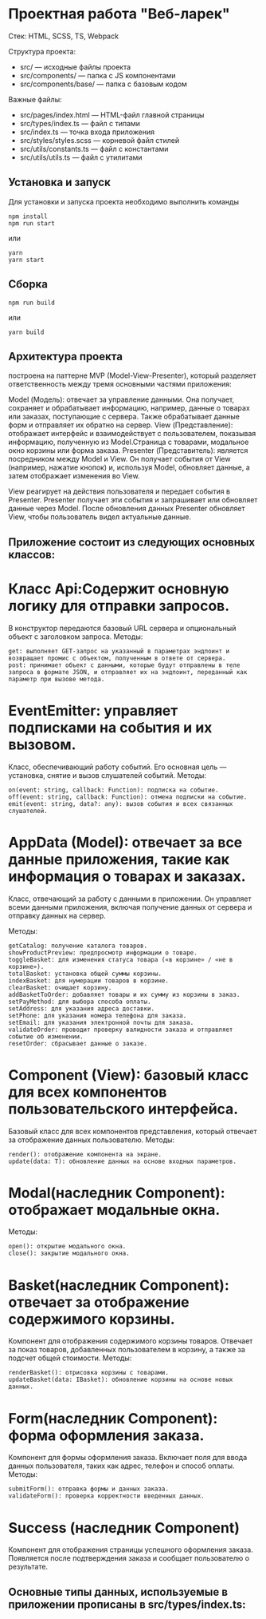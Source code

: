 # Проектная работа "Веб-ларек"

Стек: HTML, SCSS, TS, Webpack

Структура проекта:
- src/ — исходные файлы проекта
- src/components/ — папка с JS компонентами
- src/components/base/ — папка с базовым кодом

Важные файлы:
- src/pages/index.html — HTML-файл главной страницы
- src/types/index.ts — файл с типами
- src/index.ts — точка входа приложения
- src/styles/styles.scss — корневой файл стилей
- src/utils/constants.ts — файл с константами
- src/utils/utils.ts — файл с утилитами

## Установка и запуск
Для установки и запуска проекта необходимо выполнить команды

```
npm install
npm run start
```

или

```
yarn
yarn start
```
## Сборка

```
npm run build
```

или

```
yarn build
```



## Архитектура проекта
построена на паттерне MVP (Model-View-Presenter), который разделяет ответственность между тремя основными частями приложения:

Model (Модель): отвечает за управление данными. Она получает, сохраняет и обрабатывает информацию, например, данные о товарах или заказах, поступающие с сервера. Также обрабатывает данные форм и отправляет их обратно на сервер.
View (Представление): отображает интерфейс и взаимодействует с пользователем, показывая информацию, полученную из Model.Cтраница с товарами, модальное окно корзины или форма заказа.
Presenter (Представитель): является посредником между Model и View. Он получает события от View (например, нажатие кнопок) и, используя Model, обновляет данные, а затем отображает изменения во View.

View реагирует на действия пользователя и передает события в Presenter.
Presenter получает эти события и запрашивает или обновляет данные через Model.
После обновления данных Presenter обновляет View, чтобы пользователь видел актуальные данные.

## Приложение состоит из следующих основных классов:

# Класс Api:Содержит основную логику для отправки запросов. 
В конструктор передаются базовый URL сервера и опциональный объект с заголовком запроса.
  Методы:
  ```
  get: выполняет GET-запрос на указанный в параметрах эндпоинт и возвращает промис с объектом, полученным в ответе от сервера.
  post: принимает объект с данными, которые будут отправлены в теле запроса в формате JSON, и отправляет их на эндпоинт, переданный как параметр при вызове метода.
  ```

# EventEmitter: управляет подписками на события и их вызовом.
 Класс, обеспечивающий работу событий. Его основная цель — установка, снятие и вызов слушателей событий.
  Методы:
  ```
  on(event: string, callback: Function): подписка на событие.
  off(event: string, callback: Function): отмена подписки на событие.
  emit(event: string, data?: any): вызов события и всех связанных слушателей.
  ```

# AppData (Model): отвечает за все данные приложения, такие как информация о товарах и заказах.
  Класс, отвечающий за работу с данными в приложении. Он управляет всеми данными приложения, включая получение данных от сервера и отправку данных на сервер.

  
  Методы:
  ```
  getCatalog: получение каталога товаров.
  showProductPreview: предпросмотр информации о товаре.
  toggleBasket: для изменения статуса товара («в корзине» / «не в корзине»).
  totalBasket: установка общей суммы корзины.
  indexBasket: для нумерации товаров в корзине.
  clearBasket: очищает корзину.  
  addBasketToOrder: добавляет товары и их сумму из корзины в заказ.
  setPayMethod: для выбора способа оплаты.
  setAddress: для указания адреса доставки.
  setPhone: для указания номера телефона для заказа.
  setEmail: для указания электронной почты для заказа.
  validateOrder: проводит проверку валидности заказа и отправляет событие об изменении.
  resetOrder: сбрасывает данные о заказе.
  ```

# Component (View): базовый класс для всех компонентов пользовательского интерфейса.
  Базовый класс для всех компонентов представления, который отвечает за отображение данных пользователю.
  Методы:
  ```
  render(): отображение компонента на экране.
  update(data: T): обновление данных на основе входных параметров.
  ```

# Modal(наследник Component): отображает модальные окна.
  Методы:
  ```
  open(): открытие модального окна.
  close(): закрытие модального окна.
  ```
  
# Basket(наследник Component): отвечает за отображение содержимого корзины.
  Компонент для отображения содержимого корзины товаров. Отвечает за показ товаров, добавленных пользователем в корзину, а также за подсчет общей стоимости.
  Методы:
  ```
  renderBasket(): отрисовка корзины с товарами.
  updateBasket(data: IBasket): обновление корзины на основе новых данных.
  ```

# Form(наследник Component): форма оформления заказа.
  Компонент для формы оформления заказа. Включает поля для ввода данных пользователя, таких как адрес, телефон и способ оплаты.
  Методы:
  ```
  submitForm(): отправка формы и данных заказа.
  validateForm(): проверка корректности введенных данных.
  ```

# Success (наследник Component)
 Компонент для отображения страницы успешного оформления заказа. Появляется после подтверждения заказа и сообщает пользователю о результате.

## Основные типы данных, используемые в приложении прописаны в src/types/index.ts:









